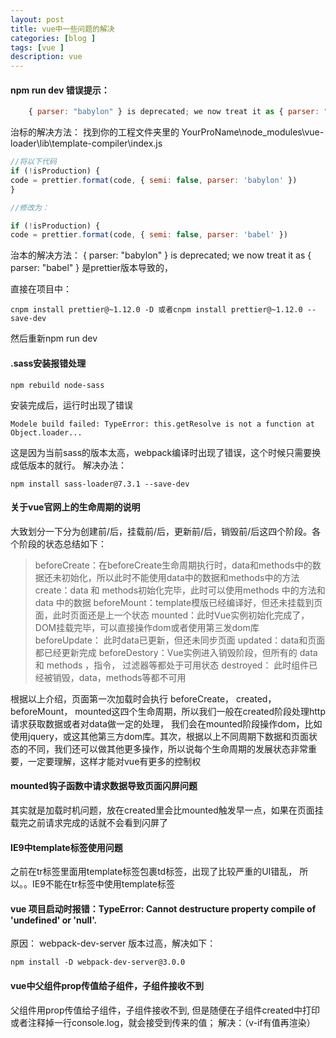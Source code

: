 ```yaml
---
layout: post
title: vue中一些问题的解决
categories: [blog ]
tags: [vue ]
description: vue
---
```


#### npm run dev 错误提示：

```javascript
	{ parser: "babylon" } is deprecated; we now treat it as { parser: "babel" }.
```

治标的解决方法：
找到你的工程文件夹里的 YourProName\node_modules\vue-loader\lib\template-compiler\index.js

```javascript
//将以下代码
if (!isProduction) {
code = prettier.format(code, { semi: false, parser: 'babylon' })
}

//修改为：

if (!isProduction) {
code = prettier.format(code, { semi: false, parser: 'babel' })
```


治本的解决方法：
	{ parser: "babylon" } is deprecated; we now treat it as { parser: "babel" } 是prettier版本导致的，

直接在项目中： 

	cnpm install prettier@~1.12.0 -D 或者cnpm install prettier@~1.12.0 --save-dev 

然后重新npm run dev

#### .sass安装报错处理

	npm rebuild node-sass

安装完成后，运行时出现了错误

	Modele build failed: TypeError: this.getResolve is not a function at Object.loader...

这是因为当前sass的版本太高，webpack编译时出现了错误，这个时候只需要换成低版本的就行。
解决办法：

	npm install sass-loader@7.3.1 --save-dev

#### 关于vue官网上的生命周期的说明

大致划分一下分为创建前/后，挂载前/后，更新前/后，销毁前/后这四个阶段。各个阶段的状态总结如下：

> beforeCreate：在beforeCreate生命周期执行时，data和methods中的数据还未初始化，所以此时不能使用data中的数据和methods中的方法
> create：data 和 methods初始化完毕，此时可以使用methods 中的方法和data 中的数据 
> beforeMount：template模版已经编译好，但还未挂载到页面，此时页面还是上一个状态 
> mounted：此时Vue实例初始化完成了，DOM挂载完毕，可以直接操作dom或者使用第三发dom库
> beforeUpdate： 此时data已更新，但还未同步页面
> updated：data和页面都已经更新完成
> beforeDestory：Vue实例进入销毁阶段，但所有的 data 和 methods ，指令， 过滤器等都处于可用状态
> destroyed： 此时组件已经被销毁，data，methods等都不可用

根据以上介绍，页面第一次加载时会执行 beforeCreate， created， beforeMount， mounted这四个生命周期，所以我们一般在created阶段处理http请求获取数据或者对data做一定的处理， 我们会在mounted阶段操作dom，比如使用jquery，或这其他第三方dom库。其次，根据以上不同周期下数据和页面状态的不同，我们还可以做其他更多操作，所以说每个生命周期的发展状态非常重要，一定要理解，这样才能对vue有更多的控制权

#### mounted钩子函数中请求数据导致页面闪屏问题

其实就是加载时机问题，放在created里会比mounted触发早一点，如果在页面挂载完之前请求完成的话就不会看到闪屏了

#### IE9中template标签使用问题

之前在tr标签里面用template标签包裹td标签，出现了比较严重的UI错乱，
所以。。IE9不能在tr标签中使用template标签

#### vue 项目启动时报错：TypeError: Cannot destructure property compile of 'undefined' or 'null'.

原因： webpack-dev-server 版本过高，解决如下：

	npm install -D webpack-dev-server@3.0.0

#### vue中父组件prop传值给子组件，子组件接收不到

父组件用prop传值给子组件，子组件接收不到, 但是随便在子组件created中打印或者注释掉一行console.log，就会接受到传来的值；
解决：（v-if有值再渲染）


